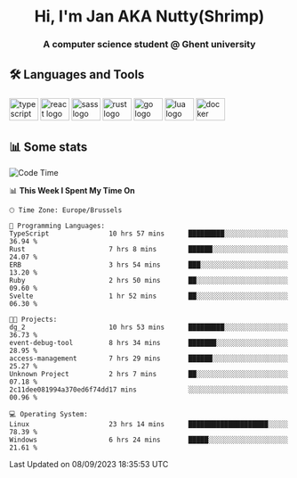 <h1 align="center">Hi, I'm Jan AKA Nutty(Shrimp)</h1>
<h3 align="center">A computer science student @ Ghent university</h3>

<h2 align="left">🛠️ Languages and Tools</h2>

###

<div align="left">
  <img src="https://cdn.jsdelivr.net/gh/devicons/devicon/icons/typescript/typescript-original.svg" height="40" width="52" alt="typescript logo"  />
  <img src="https://cdn.jsdelivr.net/gh/devicons/devicon/icons/react/react-original.svg" height="40" width="52" alt="react logo"  />
  <img src="https://cdn.jsdelivr.net/gh/devicons/devicon/icons/sass/sass-original.svg" height="40" width="52" alt="sass logo"  />
  <img src="https://cdn.jsdelivr.net/gh/devicons/devicon/icons/rust/rust-plain.svg" height="40" width="52" alt="rust logo"  />
  <img src="https://cdn.jsdelivr.net/gh/devicons/devicon/icons/go/go-original.svg" height="40" width="52" alt="go logo"  />
  <img src="https://cdn.jsdelivr.net/gh/devicons/devicon/icons/lua/lua-original.svg" height="40" width="52" alt="lua logo"  />
  <img src="https://cdn.jsdelivr.net/gh/devicons/devicon/icons/docker/docker-original.svg" height="40" width="52" alt="docker logo"  />
</div>

<h2>📊 Some stats</h2>

<!--START_SECTION:waka-->
![Code Time](http://img.shields.io/badge/Code%20Time-3%2C665%20hrs%2028%20mins-blue)

📊 **This Week I Spent My Time On** 

```text
🕑︎ Time Zone: Europe/Brussels

💬 Programming Languages: 
TypeScript               10 hrs 57 mins      █████████░░░░░░░░░░░░░░░░   36.94 % 
Rust                     7 hrs 8 mins        ██████░░░░░░░░░░░░░░░░░░░   24.07 % 
ERB                      3 hrs 54 mins       ███░░░░░░░░░░░░░░░░░░░░░░   13.20 % 
Ruby                     2 hrs 50 mins       ██░░░░░░░░░░░░░░░░░░░░░░░   09.60 % 
Svelte                   1 hr 52 mins        ██░░░░░░░░░░░░░░░░░░░░░░░   06.30 % 

🐱‍💻 Projects: 
dg_2                     10 hrs 53 mins      █████████░░░░░░░░░░░░░░░░   36.73 % 
event-debug-tool         8 hrs 34 mins       ███████░░░░░░░░░░░░░░░░░░   28.95 % 
access-management        7 hrs 29 mins       ██████░░░░░░░░░░░░░░░░░░░   25.27 % 
Unknown Project          2 hrs 7 mins        ██░░░░░░░░░░░░░░░░░░░░░░░   07.18 % 
2c11dee081994a370ed6f74dd17 mins             ░░░░░░░░░░░░░░░░░░░░░░░░░   00.96 % 

💻 Operating System: 
Linux                    23 hrs 14 mins      ████████████████████░░░░░   78.39 % 
Windows                  6 hrs 24 mins       █████░░░░░░░░░░░░░░░░░░░░   21.61 % 
```


 Last Updated on 08/09/2023 18:35:53 UTC
<!--END_SECTION:waka-->

